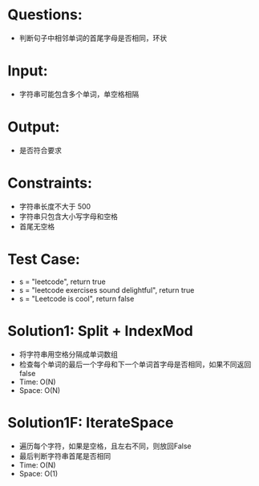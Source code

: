 # Questions: 
 - 判断句子中相邻单词的首尾字母是否相同，环状

# Input: 
 - 字符串可能包含多个单词，单空格相隔

# Output:
 - 是否符合要求

# Constraints:
 - 字符串长度不大于 500
 - 字符串只包含大小写字母和空格
 - 首尾无空格

# Test Case:
 - s = "leetcode", return true
 - s = "leetcode exercises sound delightful", return true
 - s = "Leetcode is cool", return false

# Solution1: Split + IndexMod
 - 将字符串用空格分隔成单词数组
 - 检查每个单词的最后一个字母和下一个单词首字母是否相同，如果不同返回false
 - Time: O(N)
 - Space: O(N)

# Solution1F: IterateSpace
 - 遍历每个字符，如果是空格，且左右不同，则放回False
 - 最后判断字符串首尾是否相同
 - Time: O(N)
 - Space: O(1)    